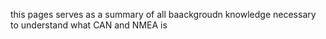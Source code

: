 this pages serves as a summary of all baackgroudn knowledge necessary to understand what CAN and NMEA is
